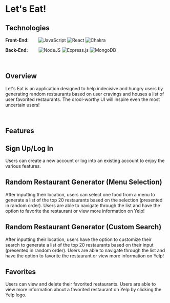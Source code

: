 # Let's Eat!

## Technologies

**Front-End:** &emsp;&nbsp;&nbsp;
![JavaScript](https://img.shields.io/badge/javascript-%23323330.svg?style=for-the-badge&logo=javascript&logoColor=%23F7DF1E)
![React](https://img.shields.io/badge/react-%2320232a.svg?style=for-the-badge&logo=react&logoColor=%2361DAFB)
![Chakra](https://img.shields.io/badge/chakra-%234ED1C5.svg?style=for-the-badge&logo=chakraui&logoColor=white)

**Back-End:** &emsp;&nbsp; &nbsp;
![NodeJS](https://img.shields.io/badge/node.js-6DA55F?style=for-the-badge&logo=node.js&logoColor=white)
![Express.js](https://img.shields.io/badge/express.js-%23404d59.svg?style=for-the-badge&logo=express&logoColor=%2361DAFB)
![MongoDB](https://img.shields.io/badge/MongoDB-%234ea94b.svg?style=for-the-badge&logo=mongodb&logoColor=white)

&emsp;

## Overview

Let's Eat is an application designed to help indecisive and hungry users by generating random restaurants based on user cravings and houses a list of user favorited restaurants. The drool-worthy UI will inspire even the most uncertain users!

&emsp;

## Features ##

## Sign Up/Log In ##
Users can create a new account or log into an existing account to enjoy the various features.

## Random Restaurant Generator (Menu Selection) ##
After inputting their location, users can select one food from a menu to generate a list of the top 20 restaurants based on the selection (presented in random order). Users are able to navigate through the list and have the option to favorite the restaurant or view more information on Yelp!

## Random Restaurant Generator (Custom Search) ##
After inputting their location, users have the option to customize their search to generate a list of the top 20 restaurants based on their input (presented in random order). Users are able to navigate through the list and have the option to favorite the restaurant or view more information on Yelp!

## Favorites ##
Users can view and delete their favorited restaurants. Users are able to view more information about a favorited restaurant on Yelp by clicking the Yelp logo.
